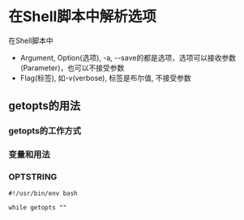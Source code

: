 # 在Shell脚本中解析选项

在Shell脚本中

* Argument, Option(选项), -a, --save的都是选项，选项可以接收参数(Parameter)，也可以不接受参数
* Flag(标签), 如-v(verbose), 标签是布尔值, 不接受参数

## getopts的用法

### getopts的工作方式

### 变量和用法

### OPTSTRING

```shell
#!/usr/bin/env bash

while getopts ""
```